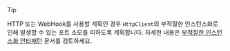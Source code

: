 > [!TIP]
>
> HTTP 또는 WebHook를 사용할 계획인 경우 `HttpClient`의 부적절한 인스턴스화로 인해 발생할 수 있는 포트 소모를 피하도록 계획합니다. 자세한 내용은 [부적절한 인스턴스화 안티패턴](https://docs.microsoft.com/azure/architecture/antipatterns/improper-instantiation/) 문서를 검토하세요.
>
